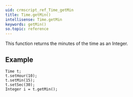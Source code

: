 ```yaml
---
uid: crmscript_ref_Time_getMin
title: Time.getMin()
intellisense: Time.getMin
keywords: getMin()
so.topic: reference
---
```


This function returns the minutes of the time as an Integer.




## Example
    
    Time t;
    t.setHour(10);
    t.setMin(15);
    t.setSec(30);
    Integer i = t.getMin();


